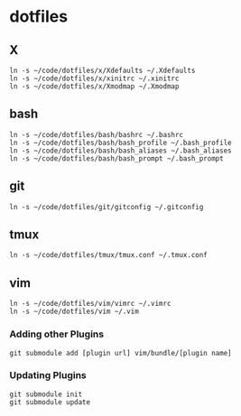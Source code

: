 # dotfiles

## X

    ln -s ~/code/dotfiles/x/Xdefaults ~/.Xdefaults
    ln -s ~/code/dotfiles/x/xinitrc ~/.xinitrc
    ln -s ~/code/dotfiles/x/Xmodmap ~/.Xmodmap

## bash

    ln -s ~/code/dotfiles/bash/bashrc ~/.bashrc
    ln -s ~/code/dotfiles/bash/bash_profile ~/.bash_profile
    ln -s ~/code/dotfiles/bash/bash_aliases ~/.bash_aliases
    ln -s ~/code/dotfiles/bash/bash_prompt ~/.bash_prompt

## git

    ln -s ~/code/dotfiles/git/gitconfig ~/.gitconfig

## tmux

    ln -s ~/code/dotfiles/tmux/tmux.conf ~/.tmux.conf

## vim

    ln -s ~/code/dotfiles/vim/vimrc ~/.vimrc
    ln -s ~/code/dotfiles/vim ~/.vim

### Adding other Plugins

    git submodule add [plugin url] vim/bundle/[plugin name]

### Updating Plugins

    git submodule init
    git submodule update
